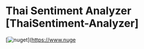 # Thai Sentiment Analyzer [ThaiSentiment-Analyzer]

 [![nuget](https://img.shields.io/nuget/v/ThaiSenLoy.svg)](https://www.nuge
